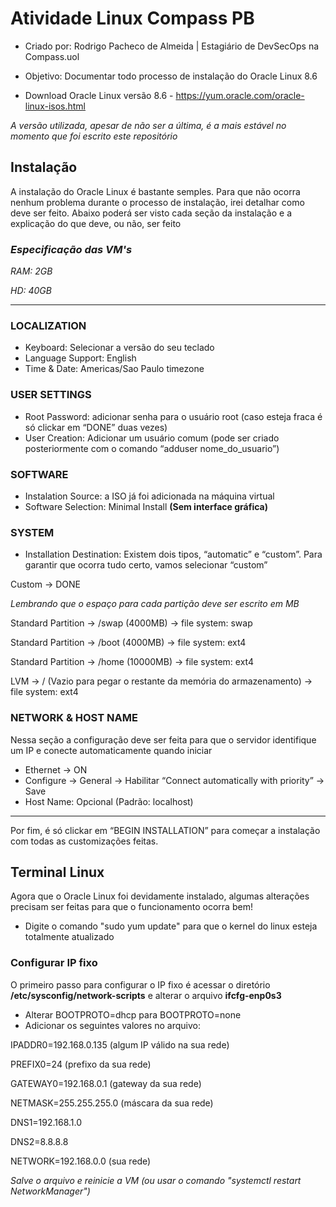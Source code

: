 # Atividade Linux Compass PB 
- Criado por: Rodrigo Pacheco de Almeida | Estagiário de DevSecOps na Compass.uol

- Objetivo: Documentar todo processo de instalação do Oracle Linux 8.6

- Download Oracle Linux versão 8.6 - https://yum.oracle.com/oracle-linux-isos.html

*A versão utilizada, apesar de não ser a última, é a mais estável no momento que foi escrito este repositório*

## Instalação
A instalação do Oracle Linux é bastante semples. Para que não ocorra nenhum problema durante o processo de instalação, irei detalhar como deve ser feito.
Abaixo poderá ser visto cada seção da instalação e a explicação do que deve, ou não, ser feito

### *Especificação das VM's* 
*RAM: 2GB*

*HD: 40GB*

----------------------------------------------------------------------------------------------------------------------------------------------------------
### LOCALIZATION
- Keyboard: Selecionar a versão  do seu teclado
- Language Support: English
- Time & Date: Americas/Sao Paulo timezone

### USER SETTINGS
- Root Password: adicionar senha para o usuário root (caso esteja fraca é só clickar em “DONE” duas vezes)
- User Creation: Adicionar um usuário comum (pode ser criado posteriormente com o comando “adduser nome_do_usuario”) 

### SOFTWARE
- Instalation Source: a ISO já foi adicionada na máquina virtual 
- Software Selection: Minimal Install **(Sem interface gráfica)**

### SYSTEM

- Installation Destination: Existem dois tipos, “automatic” e “custom”. Para garantir que ocorra tudo certo, vamos selecionar “custom”

Custom -> DONE

*Lembrando que o espaço para cada partição deve ser escrito em MB*

Standard Partition -> /swap (4000MB) -> file system: swap

Standard Partition -> /boot (4000MB) -> file system: ext4

Standard Partition -> /home (10000MB) -> file system: ext4

LVM -> / (Vazio para pegar o restante da memória do armazenamento) -> file system: ext4

### NETWORK & HOST NAME

Nessa seção a configuração deve ser feita para que o servidor identifique um IP e conecte automaticamente quando iniciar 

- Ethernet -> ON 
- Configure -> General -> Habilitar “Connect automatically with priority” -> Save
- Host Name: Opcional (Padrão: localhost)


------------------------------------------------------------------------------------------------------------------------------------------------------------
Por fim, é só clickar em “BEGIN INSTALLATION” para começar a instalação com todas as customizações feitas. 

## Terminal Linux

Agora que o Oracle Linux foi devidamente instalado, algumas alterações precisam ser feitas para que o funcionamento ocorra bem!

- Digite o comando "sudo yum update" para que o kernel do linux esteja totalmente atualizado

### Configurar IP fixo

O primeiro passo para configurar o IP fixo é acessar o diretório **/etc/sysconfig/network-scripts** e alterar o arquivo **ifcfg-enp0s3**

- Alterar BOOTPROTO=dhcp para BOOTPROTO=none
- Adicionar os seguintes valores no arquivo:

IPADDR0=192.168.0.135 (algum IP válido na sua rede)

PREFIX0=24 (prefixo da sua rede)

GATEWAY0=192.168.0.1 (gateway da sua rede)

NETMASK=255.255.255.0 (máscara da sua rede)

DNS1=192.168.1.0

DNS2=8.8.8.8

NETWORK=192.168.0.0 (sua rede)

*Salve o arquivo e reinicie a VM (ou usar o comando "systemctl restart NetworkManager")*



